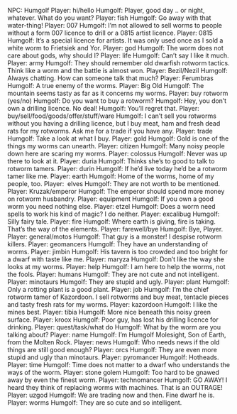 NPC: Humgolf
Player: hi/hello
Humgolf: Player, good day .. or night, whatever. What do you want?
Player: fish
Humgolf: Go away with that water-thing!
Player: 007
Humgolf: I’m not allowed to sell worms to people without a form 007 licence to drill or a 0815 artist licence.
Player: 0815
Humgolf: It’s a special licence for artists. It was only used once as I sold a white worm to Frietsiek and Yor.
Player: god
Humgolf: The worm does not care about gods, why should I?
Player: life
Humgolf: Can’t say I like it much.
Player: army
Humgolf: They should remember old dwarfish rotworm tactics. Think like a worm and the battle is almost won.
Player: Bezil/Nezil
Humgolf: Always chatting. How can someone talk that much?
Player: Ferumbras
Humgolf: A true enemy of the worms.
Player: Big Old
Humgolf: The mountain seems tasty as far as it concerns my worms.
Player: buy rotworm (yes/no)
Humgolf: Do you want to buy a rotworm?
Humgolf: Hey, you don’t own a drilling licence. No deal!
Humgolf: You’ll regret that.
Player: buy/sell/food/goods/offer/stuff/ware
Humgolf: I can’t sell you rotworms without you having a drilling licence, but I buy meat, ham and fresh dead rats for my rotworms. Ask me for a trade if you have any.
Player: trade
Humgolf: Take a look at what I buy.
Player: gold
Humgolf: Gold is one of the things my worms can unearth.
Player: citizen
Humgolf: Many noisy people down here are scaring my worms.
Player: colossus
Humgolf: Never was up there to look at it.
Player: duria
Humgolf: Thinks she’s to good to talk to rotworm tamers.
Player: durin
Humgolf: If he’d live today he’d be a rotworm tamer like me.
Player: earth
Humgolf: Home of the worms, home of my people, too.
Player:  elves
Humgolf: They are not worth to be mentioned.
Player: Kruzak/emperor
Humgolf: The emperor should spend more money on rotworm husbandry.
Player: equipment
Humgolf: If you own a good worm you need nothing else.
Player: etzel
Humgolf: Does a worm need spells to work his kind of magic? I do neither.
Player: excalibug
Humgolf: Silly fairy tale.
Player: fire
Humgolf: Where earth is giving, fire is taking. That’s the way of the elements.
Player: farewell/bye
Humgolf: Bye, Player.
Player: general/motos
Humgolf: That guy is a monster! I despise rotworm killers.
Player: geomancers
Humgolf: They have an understanding of worms.
Player: jimbin
Humgolf: His tavern is too crowded and too bright for a dwarf with taste like me.
Player: maryza
Humgolf: Don’t like the way she looks at my worms.
Player: help
Humgolf: I am here to help the worms, not the fools.
Player: humans
Humgolf: They are not cute and not intelligent.
Player: minotaurs
Humgolf: They are stupid and ugly.
Player: plant
Humgolf: Only a rotting plant is a good plant.
Player: job
Humgolf: I’m the chief rotworm tamer of Kazordoon. I sell rotworms and buy meat, tentacle pieces and tasty fresh rats for my worms.
Player: kazordoon
Humgolf: I like the mines best.
Player: tibia
Humgolf: More nice beneath this noisy green surface.
Player: kroox
Humgolf: Poor guy, has lost his drilling licence for drinking.
Player: quest/task/what do
Humgolf: What by the worm are you talking about?
Player: name
Humgolf: I’m Humgolf Molesight, Son of Earth, from the Molten Rock.
Player: news
Humgolf: Who needs news if the old things are still good enough?
Player: orcs
Humgolf: They are even more stupid and ugly than minotaurs.
Player: pyromancer
Humgolf: Hotheads.
Player: time
Humgolf: Time does not matter to a dwarf who understands the ways of the worm.
Player: stone golem
Humgolf: Too hard to be gnawed away by even the finest worm.
Player: technomancer
Humgolf: GO AWAY! I heard they think of replacing worms with machines. That is an OUTRAGE!
Player: uzgod
Humgolf: We are trading now and then. Fine dwarf he is.
Player: worms
Humgolf: They are so cute and so intelligent.
